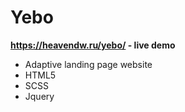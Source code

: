 # Yebo
<b>https://heavendw.ru/yebo/ - live demo</b>
<ul>
<li>Adaptive landing page website</li>
<li>HTML5</li>
<li>SCSS</li>
<li>Jquery</li>
</ul>
